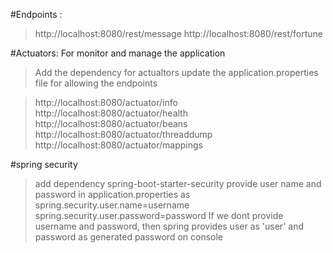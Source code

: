 #Endpoints :
> http://localhost:8080/rest/message
> http://localhost:8080/rest/fortune

#Actuators: For monitor and manage the application
> Add the dependency for actualtors
> update the application.properties file for allowing the endpoints

> http://localhost:8080/actuator/info
> http://localhost:8080/actuator/health
> http://localhost:8080/actuator/beans
> http://localhost:8080/actuator/threaddump
> http://localhost:8080/actuator/mappings

#spring security
> add dependency spring-boot-starter-security
provide user name and password in application.properties as
spring.security.user.name=username
spring.security.user.password=password
> If we dont provide username and password, then spring provides user as 'user' and password as generated password on console


